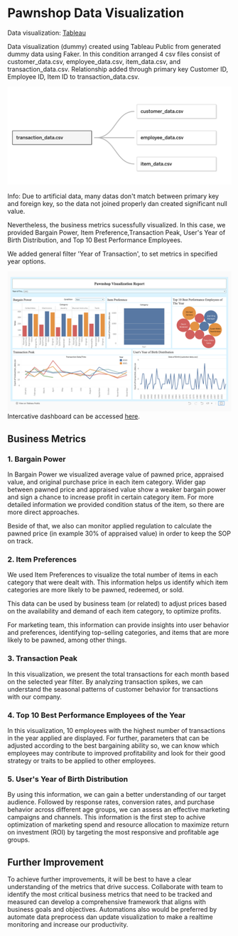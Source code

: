 # Pawnshop Data Visualization

Data visualization: [Tableau](https://public.tableau.com/app/profile/elia.oktaviani/viz/PawnshopVisualization/Dashboard1?publish=yes)


Data visualization (dummy) created using Tableau Public from generated dummy data using Faker. In this condition arranged 4 csv files consist of customer_data.csv, employee_data.csv, item_data.csv, and transaction_data.csv. Relationship added through primary key Customer ID, Employee ID, Item ID to transaction_data.csv.

![data_relationship](data_relationship.png)

Info: Due to artificial data, many datas don't match between primary key and foreign key, so the data not joined properly dan created significant null value.


Nevertheless, the business metrics sucessfully visualized. In this case, we provided Bargain Power, Item Preference,Transaction Peak, User's Year of Birth Distribution, and Top 10 Best Performance Employees.

We added general filter 'Year of Transaction', to set metrics in specified year options.

![visualization_preview](visualization_preview.png)
Intercative dashboard can be accessed [here](https://public.tableau.com/app/profile/elia.oktaviani/viz/PawnshopVisualization/Dashboard1?publish=yes).

## Business Metrics

### 1. Bargain Power
In Bargain Power we visualized average value of pawned price, appraised value, and original purchase price in each item category. Wider gap between pawned price and appraised value show a weaker bargain power and sign a chance to increase profit in certain category item. For more detailed information we provided condition status of the item, so there are more direct approaches. 

Beside of that, we also can monitor applied regulation to calculate the pawned price (in example 30% of appraised value) in order to keep the SOP on track.

### 2. Item Preferences
We used Item Preferences to visualize the total number of items in each category that were dealt with. This information helps us identify which item categories are more likely to be pawned, redeemed, or sold.

This data can be used by business team (or related) to adjust prices based on the availability and demand of each item category, to optimize profits.

For marketing team, this information can provide insights into user behavior and preferences, identifying top-selling categories, and items that are more likely to be pawned, among other things.

### 3. Transaction Peak
In this visualization, we present the total transactions for each month based on the selected year filter. By analyzing transaction spikes, we can understand the seasonal patterns of customer behavior for transactions with our company.

### 4. Top 10 Best Performance Employees of the Year
In this visualization, 10 employees with the highest number of transactions in the year applied are displayed. For further, parameters that can be adjusted according to the best bargaining ability so, we can know which employees may contribute to improved profitability and look for their good strategy or traits to be applied to other employees.

### 5. User's Year of Birth Distribution
By using this information, we can gain a better understanding of our target audience. Followed by response rates, conversion rates, and purchase behavior across different age groups, we can assess an effective marketing campaigns and channels. This information is the first step to achive optimization of marketing spend and resource allocation to maximize return on investment (ROI) by targeting the most responsive and profitable age groups.

## Further Improvement
To achieve further improvements, it will be best to have a clear understanding of the metrics that drive success. Collaborate with team to identify the most critical business metrics that need to be tracked and measured can develop a comprehensive framework that aligns with business goals and objectives. Automations also would be preferred by automate data preprocess dan update visualization to make a realtime monitoring and increase our productivity.